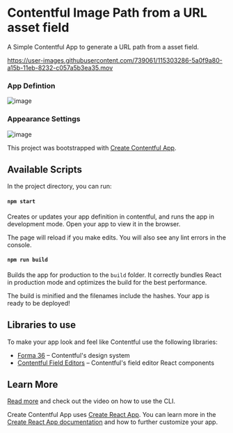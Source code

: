 # Contentful Image Path from a URL asset field

A Simple Contentful App to generate a URL path from a asset field.

https://user-images.githubusercontent.com/739061/115303286-5a0f9a80-a15b-11eb-8232-c057a5b3ea35.mov

### App Defintion
![image](https://user-images.githubusercontent.com/739061/115303412-7d3a4a00-a15b-11eb-8517-71c3b7fa26d4.png)

### Appearance Settings
![image](https://user-images.githubusercontent.com/739061/115303453-8f1bed00-a15b-11eb-876c-6b5265d5bda3.png)

This project was bootstrapped with [Create Contentful App](https://github.com/contentful/create-contentful-app).

## Available Scripts

In the project directory, you can run:

#### `npm start`

Creates or updates your app definition in contentful, and runs the app in development mode.
Open your app to view it in the browser.

The page will reload if you make edits.
You will also see any lint errors in the console.

#### `npm run build`

Builds the app for production to the `build` folder.
It correctly bundles React in production mode and optimizes the build for the best performance.

The build is minified and the filenames include the hashes.
Your app is ready to be deployed!

## Libraries to use

To make your app look and feel like Contentful use the following libraries:

- [Forma 36](https://f36.contentful.com/) – Contentful's design system
- [Contentful Field Editors](https://www.contentful.com/developers/docs/extensibility/field-editors/) – Contentful's field editor React components

## Learn More

[Read more](https://www.contentful.com/developers/docs/extensibility/app-framework/create-contentful-app/) and check out the video on how to use the CLI.

Create Contentful App uses [Create React App](https://create-react-app.dev/). You can learn more in the [Create React App documentation](https://facebook.github.io/create-react-app/docs/getting-started) and how to further customize your app.
